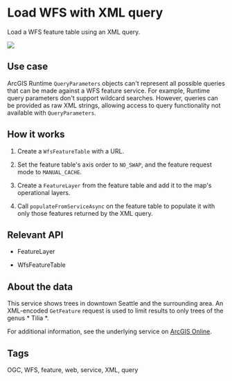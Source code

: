 # Load WFS with XML query

Load a WFS feature table using an XML query.

![]("WfsXmlQuery.png)

## Use case

ArcGIS Runtime `QueryParameters` objects can't represent all possible queries that can be made against a WFS feature service. For example, Runtime query parameters don't support wildcard searches. However, queries can be provided as raw XML strings, allowing access to query functionality not available with `QueryParameters`.

## How it works


1. Create a `WfsFeatureTable` with a URL.

2. Set the feature table's axis order to `NO_SWAP`, and the feature request mode to `MANUAL_CACHE`.

3. Create a `FeatureLayer` from the feature table and add it to the map's operational layers.

4. Call `populateFromServiceAsync` on the feature table to populate it with only those features returned by the XML query.


## Relevant API


* FeatureLayer

* WfsFeatureTable



## About the data

This service shows trees in downtown Seattle and the surrounding area. An XML-encoded `GetFeature` request is used to limit results to only trees of the genus * Tilia *.

For additional information, see the underlying service on <a href="https://arcgisruntime.maps.arcgis.com/home/item.html?id=1b81d35c5b0942678140efc29bc25391">ArcGIS Online</a>.

## Tags

OGC, WFS, feature, web, service, XML, query
